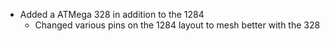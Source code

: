 * Added a ATMega 328 in addition to the 1284
  - Changed various pins on the 1284 layout to mesh better with the 328

